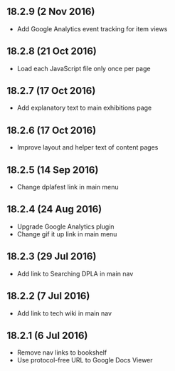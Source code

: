 18.2.9 (2 Nov 2016)
---
* Add Google Analytics event tracking for item views

18.2.8 (21 Oct 2016)
---
* Load each JavaScript file only once per page

18.2.7 (17 Oct 2016)
---
* Add explanatory text to main exhibitions page

18.2.6 (17 Oct 2016)
---
* Improve layout and helper text of content pages

18.2.5 (14 Sep 2016)
---
* Change dplafest link in main menu

18.2.4 (24 Aug 2016)
---
* Upgrade Google Analytics plugin
* Change gif it up link in main menu

18.2.3 (29 Jul 2016)
---
* Add link to Searching DPLA in main nav

18.2.2 (7 Jul 2016)
---
* Add link to tech wiki in main nav

18.2.1 (6 Jul 2016)
---
* Remove nav links to bookshelf
* Use protocol-free URL to Google Docs Viewer
